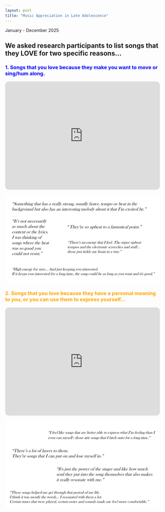 ```yaml
---
layout: post
title: "Music Appreciation in Late Adolescence"
---
```


January - December 2025

## We asked research participants to list songs that they LOVE for two specific reasons...

<h3 style="color: blue;"> 1. Songs that you love because they make you want to move or sing/hum along. </h3>

<iframe data-testid="embed-iframe" style="border-radius:12px" src="https://open.spotify.com/embed/playlist/5LzdyBztAeaStSMWNC9ER9?utm_source=generator" width="100%" height="352" frameBorder="0" allowfullscreen="" allow="autoplay; clipboard-write; encrypted-media; fullscreen; picture-in-picture" loading="lazy"></iframe>

![Quotes2](/assets/images/quotes2.png)

<h3 style="color: orange;"> 2. Songs that you love because they have a personal meaning to you, or you can use them to express yourself...</h3>

<iframe data-testid="embed-iframe" style="border-radius:12px" src="https://open.spotify.com/embed/playlist/5xSSTx9GzZzOjjOfVYqJp7?utm_source=generator" width="100%" height="352" frameBorder="0" allowfullscreen="" allow="autoplay; clipboard-write; encrypted-media; fullscreen; picture-in-picture" loading="lazy"></iframe>

![Quotes1](/assets/images/quotes1.png)
